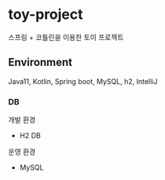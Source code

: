 # toy-project

스프링 + 코틀린을 이용한 토이 프로젝트

## Environment

Java11, Kotlin, Spring boot, MySQL, h2, IntelliJ

### DB

개발 환경
- H2 DB

운영 환경 
- MySQL
